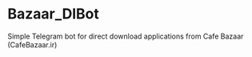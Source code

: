 # Bazaar_DlBot
Simple Telegram bot for direct download applications from Cafe Bazaar (CafeBazaar.ir)
